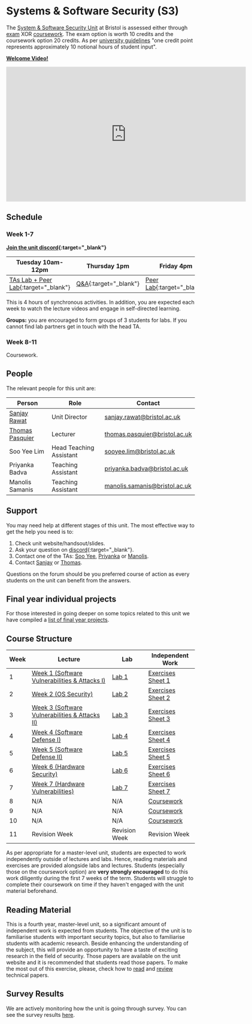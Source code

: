 # Systems & Software Security (S3)

The [System & Software Security Unit](https://www.bris.ac.uk/unit-programme-catalogue/UnitDetails.jsa?ayrCode=21%2F22&unitCode=COMSM0049) at Bristol is assessed either through [exam](https://www.bris.ac.uk/unit-programme-catalogue/UnitDetails.jsa?ayrCode=21%2F22&unitCode=COMSM0050) XOR [coursework](https://www.bris.ac.uk/unit-programme-catalogue/UnitDetails.jsa?ayrCode=21%2F22&unitCode=COMSM0051).
The exam option is worth 10 credits and the coursework option 20 credits.
As per [university guidelines](http://www.bristol.ac.uk/academic-quality/assessment/regulations-and-code-of-practice-for-taught-programmes/programme-design/) "one credit point represents approximately 10 notional hours of student input".

**[Welcome Video!](https://web.microsoftstream.com/video/194159e4-4302-482d-8df5-00bf1794164e)**

<iframe width="640" height="360" src="https://web.microsoftstream.com/embed/video/194159e4-4302-482d-8df5-00bf1794164e?autoplay=false&amp;showinfo=true" allowfullscreen style="border:none;"></iframe>

## Schedule

### Week 1-7

**[Join the unit discord](https://discord.gg/cwtGHNU){:target="_blank"}**

| Tuesday 10am-12pm  | Thursday 1pm | Friday 4pm |
|--------------------|--------------|------------|
| [TAs Lab + Peer Lab](https://discord.com/channels/755739425584971898/755739426142945283){:target="_blank"} | [Q&A](https://discord.com/channels/755739425584971898/755739426142945283){:target="_blank"}          | [Peer Lab](https://discord.com/channels/755739425584971898/755739426142945283){:target="_blank"}   |

This is 4 hours of synchronous activities.
In addition, you are expected each week to watch the lecture videos and engage in self-directed learning.

**Groups:** you are encouraged to form groups of 3 students for labs.
If you cannot find lab partners get in touch with the head TA.

### Week 8-11
Coursework.

## People

The relevant people for this unit are:

| Person          | Role               | Contact                                                               |
|-----------------|--------------------|-----------------------------------------------------------------------|
| [Sanjay Rawat](https://research-information.bris.ac.uk/en/persons/sanjay-rawat)    | Unit Director      | [sanjay.rawat@bristol.ac.uk](mailto:sanjay.rawat@bristol.ac.uk)       |
| [Thomas Pasquier](https://tfjmp.org/) | Lecturer           | [thomas.pasquier@bristol.ac.uk](mailto:thomas.pasquier@bristol.ac.uk) |
| Soo Yee Lim     | Head Teaching Assistant | [sooyee.lim@bristol.ac.uk](mailto:sooyee.lim@bristol.ac.uk)           |
| Priyanka Badva  | Teaching Assistant | [priyanka.badva@bristol.ac.uk](mailto:priyanka.badva@bristol.ac.uk)   |
| Manolis Samanis | Teaching Assistant | [manolis.samanis@bristol.ac.uk](mailto:manolis.samanis@bristol.ac.uk)   |

## Support

You may need help at different stages of this unit.
The most effective way to get the help you need is to:

1. Check unit website/handsout/slides.
2. Ask your question on [discord](https://discord.com/channels/755739425584971898/755739426142945283){:target="_blank"}.
3. Contact one of the TAs: [Soo Yee](mailto:sooyee.lim@bristol.ac.uk), [Priyanka](mailto:priyanka.badva@bristol.ac.uk) or [Manolis](mailto:manolis.samanis@bristol.ac.uk).
4. Contact [Sanjay](mailto:sanjay.rawat@bristol.ac.uk) or [Thomas](mailto:thomas.pasquier@bristol.ac.uk).

Questions on the forum should be you preferred course of action as every students on the unit can benefit from the answers.

## Final year individual projects

For those interested in going deeper on some topics related to this unit we have
compiled a [list of final year projects](projects/list.md).

## Course Structure

| Week | Lecture      | Lab          | Independent Work           |
|------|--------------|--------------|----------------------------|
| 1    | [Week 1 (Software Vulnerabilities & Attacks I)](lectures/WEEK1.md)    | [Lab 1](labs/LAB1.md)        | [Exercises Sheet 1](exercises/EXERCISE1.md) |
| 2    | [Week 2 (OS Security)](lectures/WEEK2.md)    | [Lab 2](labs/LAB2.md)        | [Exercises Sheet 2](exercises/EXERCISE2.md)|
| 3    | [Week 3  (Software Vulnerabilities & Attacks II)](lectures/WEEK3.md)   | [Lab 3](labs/LAB3.md)       | [Exercises Sheet 3](exercises/EXERCISE3.md) |
| 4    | [Week 4  (Software Defense I)](lectures/WEEK4.md)  | [Lab 4](labs/LAB4.md)        | [Exercises Sheet 4](exercises/EXERCISE4.md) |
| 5    | [Week 5  (Software Defense II)](lectures/WEEK5.md)  | [Lab 5](labs/LAB5.md)       | [Exercises Sheet 5](exercises/EXERCISE5.md) |
| 6    | [Week 6  (Hardware Security)](lectures/WEEK6.md)  | [Lab 6](labs/LAB6.md)       | [Exercises Sheet 6](exercises/EXERCISE6.md) |
| 7    | [Week 7  (Hardware Vulnerabilities)](lectures/WEEK7.md)  | [Lab 7](labs/LAB7.md)       | [Exercises Sheet 7](exercises/EXERCISE7.md) |
| 8    | N/A          | N/A          | [Coursework](coursework/COURSEWORK.md)                 |
| 9    | N/A          | N/A          | [Coursework](coursework/COURSEWORK.md)                  |
| 10   | N/A          | N/A          | [Coursework](coursework/COURSEWORK.md)                  |
| 11   | Revision Week          | Revision Week         | Revision Week         |


As per appropriate for a master-level unit, students are expected to work independently outside of lectures and labs.
Hence, reading materials and exercises are provided alongside labs and lectures.
Students (especially those on the coursework option) are **very strongly encouraged** to do this work diligently during the first 7 weeks of the term.
Students will struggle to complete their coursework on time if they haven't engaged with the unit material beforehand.

## Reading Material

This is a fourth year, master-level unit, so a significant amount of independent work is expected from students.
The objective of the unit is to familiarise students with important security topics, but also to familiarise students with academic research.
Beside enhancing the understanding of the subject, this will provide an opportunity to have a taste of exciting research in the field of security.
Those papers are available on the unit website and it is recommended that students read those papers.
To make the most out of this exercise, please, check how to [read](papers/keshav2007.pdf) and [review](papers/roscoe-2007.pdf) technical papers.

## Survey Results

We are actively monitoring how the unit is going through survey.
You can see the survey results [here](https://cs-uob.github.io/COMSM0049/survey.html).
